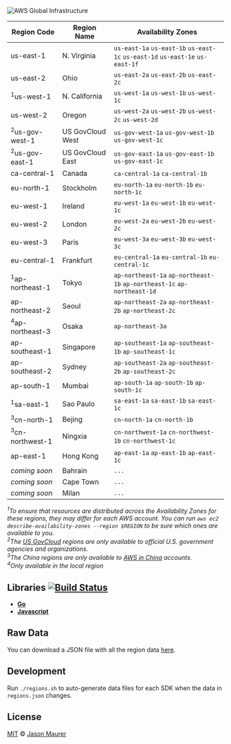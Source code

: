 ![AWS Global Infrastructure](https://d1.awsstatic.com/what-is-aws/2019%20Infra%20Map%20-%20PDX.7f48f37bcd0d5df0b757eb646b844081f03d488c.png)

| Region Code | Region Name | Availability Zones
|-------------|------------|-------------------
| us-east-1 | N. Virginia | `us-east-1a` `us-east-1b` `us-east-1c` `us-east-1d` `us-east-1e` `us-east-1f`
| us-east-2 | Ohio | `us-east-2a` `us-east-2b` `us-east-2c`
| <sup>1</sup>us-west-1 | N. California | `us-west-1a` `us-west-1b` `us-west-1c`
| us-west-2 | Oregon | `us-west-2a` `us-west-2b` `us-west-2c` `us-west-2d`
| <sup>2</sup>us-gov-west-1 | US GovCloud West | `us-gov-west-1a` `us-gov-west-1b` `us-gov-west-1c`
| <sup>2</sup>us-gov-east-1 | US GovCloud East | `us-gov-east-1a` `us-gov-east-1b` `us-gov-east-1c`
| ca-central-1 | Canada | `ca-central-1a` `ca-central-1b`
| eu-north-1 | Stockholm | `eu-north-1a` `eu-north-1b` `eu-north-1c`
| eu-west-1 | Ireland | `eu-west-1a` `eu-west-1b` `eu-west-1c`
| eu-west-2 | London | `eu-west-2a` `eu-west-2b` `eu-west-2c`
| eu-west-3 | Paris | `eu-west-3a` `eu-west-3b` `eu-west-3c`
| eu-central-1 | Frankfurt | `eu-central-1a` `eu-central-1b` `eu-central-1c`
| <sup>1</sup>ap-northeast-1 | Tokyo | `ap-northeast-1a` `ap-northeast-1b` `ap-northeast-1c` `ap-northeast-1d`
| ap-northeast-2 | Seoul | `ap-northeast-2a` `ap-northeast-2b` `ap-northeast-2c`
| <sup>4</sup>ap-northeast-3 | Osaka | `ap-northeast-3a`
| ap-southeast-1 | Singapore | `ap-southeast-1a` `ap-southeast-1b` `ap-southeast-1c`
| ap-southeast-2 | Sydney | `ap-southeast-2a` `ap-southeast-2b` `ap-southeast-2c`
| ap-south-1 | Mumbai | `ap-south-1a` `ap-south-1b` `ap-south-1c`
| <sup>1</sup>sa-east-1 | Sao Paulo | `sa-east-1a` `sa-east-1b` `sa-east-1c`
| <sup>3</sup>cn-north-1 | Bejing | `cn-north-1a` `cn-north-1b`
| <sup>3</sup>cn-northwest-1 | Ningxia | `cn-northwest-1a` `cn-northwest-1b` `cn-northwest-1c`
| ap-east-1 | Hong Kong | `ap-east-1a` `ap-east-1b` `ap-east-1c`
| *coming soon* | Bahrain | `...`
| *coming soon* | Cape Town | `...`
| *coming soon* | Milan | `...`

*<sup>1</sup>To ensure that resources are distributed across the Availability Zones for these regions, they may differ for each AWS account. You can run `aws ec2 describe-availability-zones --region $REGION` to be sure which ones are available to you.*  
*<sup>2</sup>The [US GovCloud](https://aws.amazon.com/govcloud-us/) regions are only available to official U.S. government agencies and organizations.*  
*<sup>3</sup>The China regions are only available to [AWS in China](https://www.amazonaws.cn) accounts.*  
*<sup>4</sup>Only available in the local region*

## Libraries [![Build Status](https://travis-ci.org/jsonmaur/aws-regions.svg?branch=master)](https://travis-ci.org/jsonmaur/aws-regions)

- **[Go](go)**
- **[Javascript](javascript)**

## Raw Data

You can download a JSON file with all the region data [here](https://raw.githubusercontent.com/jsonmaur/aws-regions/master/regions.json).

## Development

Run `./regions.sh` to auto-generate data files for each SDK when the data in `regions.json` changes.

## License

[MIT](license) © [Jason Maurer](http://maur.co)
